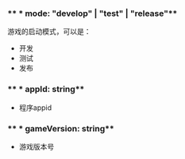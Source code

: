 ### ** * mode: "develop" | "test" | "release"**
游戏的启动模式，可以是：
- 开发
- 测试
- 发布


### ** * appId: string**
- 程序appid


### ** * gameVersion: string**
- 游戏版本号

